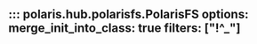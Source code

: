 ::: polaris.hub.polarisfs.PolarisFS
    options: 
        merge_init_into_class: true
        filters: ["!^_"]
---
